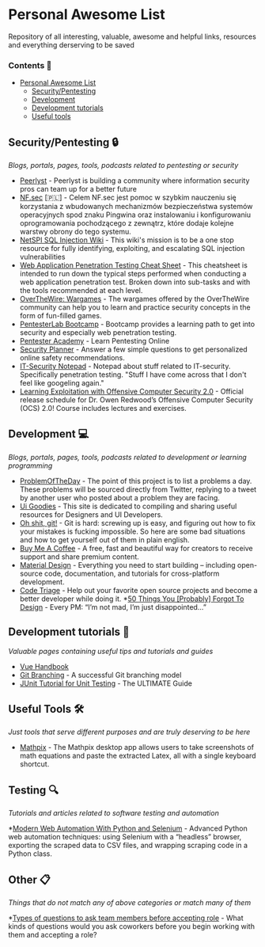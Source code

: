# Personal Awesome List
Repository of all interesting, valuable, awesome and helpful links, resources and everything derserving to be saved

### Contents 📖

- [Personal Awesome List](#personal-awesome-list)
    - [Security/Pentesting](#securitypentesting-)
    - [Development](#development-)
    - [Development tutorials](#development-tutorials-)
    - [Useful tools](#useful-tools-)
    
## Security/Pentesting 🔒

*Blogs, portals, pages, tools, podcasts related to pentesting or security*

* [Peerlyst](https://www.peerlyst.com) - Peerlyst is building a community where information security pros can team up for a better future
* [NF.sec](https://nfsec.pl/) [🇵🇱] - Celem NF.sec jest pomoc w szybkim nauczeniu się korzystania z wbudowanych mechanizmów bezpieczeństwa systemów operacyjnych spod znaku Pingwina oraz instalowaniu i konfigurowaniu oprogramowania pochodzącego z zewnątrz, które dodaje kolejne warstwy obrony do tego systemu.
* [NetSPI SQL Injection Wiki](https://sqlwiki.netspi.com/) - This wiki's mission is to be a one stop resource for fully identifying, exploiting, and escalating SQL injection vulnerabilities
* [Web Application Penetration Testing Cheat Sheet](https://jdow.io/blog/2018/03/18/web-application-penetration-testing-methodology/) - This cheatsheet is intended to run down the typical steps performed when conducting a web application penetration test. Broken down into sub-tasks and with the tools recommended at each level.
* [OverTheWire: Wargames](http://overthewire.org/wargames/) - The wargames offered by the OverTheWire community can help you to learn and practice security concepts in the form of fun-filled games.
* [PentesterLab Bootcamp](https://pentesterlab.com/bootcamp) - Bootcamp provides a learning path to get into security and especially web penetration testing.
* [Pentester Academy](https://www.pentesteracademy.com/) - Learn Pentesting Online
* [Security Planner](https://securityplanner.org/#/) - Answer a few simple questions to get personalized online safety recommendations.
* [IT-Security Notepad](https://xapax.gitbooks.io/security/) - Notepad about stuff related to IT-security. Specifically penetration testing. "Stuff I have come across that I don't feel like googeling again."
* [Learning Exploitation with Offensive Computer Security 2.0](http://howto.hackallthethings.com/2016/07/learning-exploitation-with-offensive.html) - Official release schedule for Dr. Owen Redwood’s Offensive Computer Security (OCS) 2.0! Course includes lectures and exercises.

## Development 💻

*Blogs, portals, pages, tools, podcasts related to development or learning programming*

* [ProblemOfTheDay](http://problemoftheday.co/#) - The point of this project is to list a problems a day. These problems will be sourced directly from Twitter, replying to a tweet by another user who posted about a problem they are facing. 
* [Ui Goodies](http://uigoodies.com/index.html) - This site is dedicated to compiling and sharing useful resources for Designers and UI Developers.
* [Oh shit, git!](http://ohshitgit.com/) - Git is hard: screwing up is easy, and figuring out how to fix your mistakes is fucking impossible. So here are some bad situations and how to get yourself out of them in plain english.
* [Buy Me A Coffee](https://www.buymeacoffee.com/) - A free, fast and beautiful way for creators to receive support and share premium content.
* [Material Design](https://material.io/) - Everything you need to start building – including open-source code, documentation, and tutorials for cross-platform development.
* [Code Triage](https://www.codetriage.com/) - Help out your favorite open source projects and become a better developer while doing it.
*[50 Things You [Probably] Forgot To Design](https://medium.com/ux-power-tools/50-things-you-probably-forgot-to-design-7a288b0ef914) - Every PM: “I’m not mad, I’m just disappointed…”


## Development tutorials 📕

*Valuable pages containing useful tips and tutorials and guides*

* [Vue Handbook](https://vuehandbook.com/)
* [Git Branching](https://nvie.com/posts/a-successful-git-branching-model/) - A successful Git branching model
* [JUnit Tutorial for Unit Testing](https://www.javacodegeeks.com/2014/11/junit-tutorial-unit-testing.html) - The ULTIMATE Guide

## Useful Tools 🛠

*Just tools that serve different purposes and are truly deserving to be here*

* [Mathpix](https://mathpix.com/) - The Mathpix desktop app allows users to take screenshots of math equations and paste the extracted Latex, all with a single keyboard shortcut.

## Testing :mag:

*Tutorials and articles related to software testing and automation*

*[Modern Web Automation With Python and Selenium](https://realpython.com/modern-web-automation-with-python-and-selenium/) - Advanced Python web automation techniques: using Selenium with a “headless” browser, exporting the scraped data to CSV files, and wrapping scraping code in a Python class.

## Other :clipboard:

*Things that do not match any of above categories or match many of them*

*[Types of questions to ask team members before accepting role](https://news.ycombinator.com/item?id=17908547) - What kinds of questions would you ask coworkers before you begin working with them and accepting a role?

